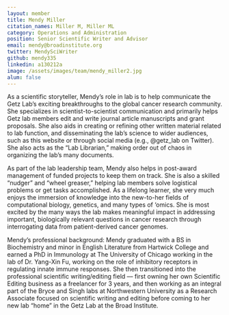```yaml
---
layout: member
title: Mendy Miller
citation_names: Miller M, Miller ML
category: Operations and Administration
position: Senior Scientific Writer and Advisor
email: mendy@broadinstitute.org
twitter: MendySciWriter
github: mendy335
linkedin: a130212a
image: /assets/images/team/mendy_miller2.jpg
alum: false
---
```


As a scientific storyteller, Mendy’s role in lab is to help communicate the Getz Lab’s exciting breakthroughs to the global cancer research community. She specializes in scientist-to-scientist communication and primarily helps Getz lab members edit and write journal article manuscripts and grant proposals. She also aids in creating or refining other written material related to lab function, and disseminating the lab’s science to wider audiences, such as this website or through social media (e.g., @getz_lab on Twitter). She also acts as the “Lab Librarian,” making order out of chaos in organizing the lab’s many documents. 

As part of the lab leadership team, Mendy also helps in post-award management of funded projects to keep them on track. She is also a skilled “nudger” and “wheel greaser,” helping lab members solve logistical problems or get tasks accomplished. As a lifelong learner, she very much enjoys the immersion of knowledge into the new-to-her fields of computational biology, genetics, and many types of ‘omics. She is most excited by the many ways the lab makes meaningful impact in addressing important, biologically relevant questions in cancer research through interrogating data from patient-derived cancer genomes.

Mendy’s professional background: Mendy graduated with a BS in Biochemistry and minor in English Literature from Hartwick College and earned a PhD in Immunology at The University of Chicago working in the lab of Dr. Yang-Xin Fu, working on the role of inhibitory receptors in regulating innate immune responses. She then transitioned into the professional scientific writing/editing field –– first owning her own Scientific Editing business as a freelancer for 3 years, and then working as an integral part of the Bryce and Singh labs at Northwestern University as a Research Associate focused on scientific writing and editing before coming to her new lab “home” in the Getz Lab at the Broad Institute.


